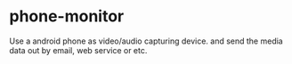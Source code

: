 phone-monitor
=============

Use a android phone as video/audio capturing device. and send the media data out by email, web service or etc.
